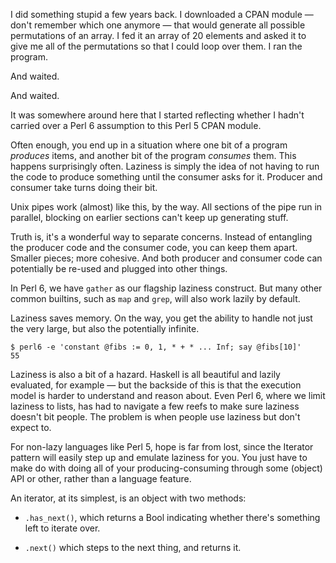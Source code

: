 I did something stupid a few years back. I downloaded a CPAN module &mdash;
don't remember which one anymore &mdash; that would generate all possible
permutations of an array. I fed it an array of 20 elements and asked it to
give me all of the permutations so that I could loop over them. I ran the
program.

And waited.

And waited.

It was somewhere around here that I started reflecting whether I hadn't carried
over a Perl 6 assumption to this Perl 5 CPAN module.

Often enough, you end up in a situation where one bit of a program *produces*
items, and another bit of the program *consumes* them. This happens
surprisingly often. Laziness is simply the idea of not having to run the code
to produce something until the consumer asks for it. Producer and consumer
take turns doing their bit.

Unix pipes work (almost) like this, by the way. All sections of the pipe run in
parallel, blocking on earlier sections can't keep up generating stuff.

Truth is, it's a wonderful way to separate concerns. Instead of entangling the
producer code and the consumer code, you can keep them apart. Smaller pieces;
more cohesive. And both producer and consumer code can potentially be re-used
and plugged into other things.

In Perl 6, we have `gather` as our flagship laziness construct. But many other
common builtins, such as `map` and `grep`, will also work lazily by default.

Laziness saves memory. On the way, you get the ability to handle not just the
very large, but also the potentially infinite.

    $ perl6 -e 'constant @fibs := 0, 1, * + * ... Inf; say @fibs[10]'
    55

Laziness is also a bit of a hazard. Haskell is all beautiful and lazily
evaluated, for example &mdash; but the backside of this is that the execution
model is harder to understand and reason about. Even Perl 6, where we limit
laziness to lists, has had to navigate a few reefs to make sure laziness
doesn't bit people. The problem is when people use laziness but don't expect
to.

For non-lazy languages like Perl 5, hope is far from lost, since the Iterator
pattern will easily step up and emulate laziness for you. You just have to make
do with doing all of your producing-consuming through some (object) API or
other, rather than a language feature.

An iterator, at its simplest, is an object with two methods:

* `.has_next()`, which returns a Bool indicating whether there's something left
  to iterate over.

* `.next()` which steps to the next thing, and returns it.
